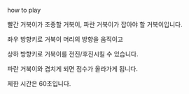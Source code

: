 how to play

빨간 거북이가 조종할 거북이, 파란 거북이가 잡아야 할 거북이입니다.

좌우 방향키로 거북이 머리의 방향을 움직이고

상하 방향키로 거북이를 전진/후진시킬 수 있습니다. 

파란 거북이와 겹치게 되면 점수가 올라가게 됩니다.

제한 시간은 60초입니다.